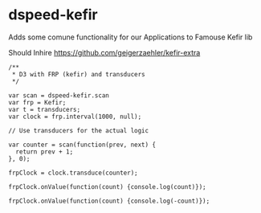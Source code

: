 # dspeed-kefir
Adds some comune functionality for our Applications to Famouse Kefir lib

Should Inhire https://github.com/geigerzaehler/kefir-extra
```
/**
 * D3 with FRP (kefir) and transducers
 */

var scan = dspeed-kefir.scan
var frp = Kefir;
var t = transducers;
var clock = frp.interval(1000, null);

// Use transducers for the actual logic

var counter = scan(function(prev, next) {
  return prev + 1;
}, 0);

frpClock = clock.transduce(counter);

frpClock.onValue(function(count) {console.log(count)});

frpClock.onValue(function(count) {console.log(-count)});


```
